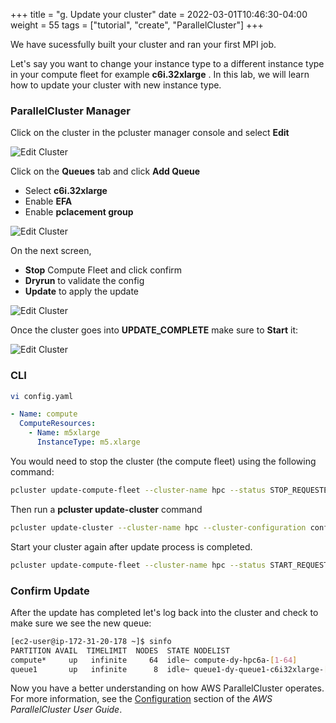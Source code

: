 +++
title = "g. Update your cluster"
date = 2022-03-01T10:46:30-04:00
weight = 55
tags = ["tutorial", "create", "ParallelCluster"]
+++

We have sucessfully built your cluster and ran your first MPI job.

Let's say you want to change your instance type to a different instance type in your compute fleet for example **c6i.32xlarge** . In this lab, we will learn how to update your cluster with new instance type.

### ParallelCluster Manager

Click on the cluster in the pcluster manager console and select **Edit**

![Edit Cluster](/images/pcluster/pcmanager-edit.png)

Click on the **Queues** tab and click **Add Queue**

* Select **c6i.32xlarge**
* Enable **EFA**
* Enable **pclacement group**

![Edit Cluster](/images/pcluster/pcmanager-edit-1.jpeg)

On the next screen, 

* **Stop** Compute Fleet and click confirm
* **Dryrun** to validate the config
* **Update** to apply the update

![Edit Cluster](/images/pcluster/pcmanager-edit-2.jpeg)

Once the cluster goes into **UPDATE_COMPLETE** make sure to **Start** it:

![Edit Cluster](/images/pcluster/pcmanager-edit-3.png)

### CLI

```bash
vi config.yaml
```

```yaml
- Name: compute
  ComputeResources:
    - Name: m5xlarge
      InstanceType: m5.xlarge
```

You would need to stop the cluster (the compute fleet) using the following command:
```bash
pcluster update-compute-fleet --cluster-name hpc --status STOP_REQUESTED
```

Then run a **pcluster update-cluster** command
```bash
pcluster update-cluster --cluster-name hpc --cluster-configuration config.yaml
```

Start your cluster again after update process is completed.

```bash
pcluster update-compute-fleet --cluster-name hpc --status START_REQUESTED
```

### Confirm Update

After the update has completed let's log back into the cluster and check to make sure we see the new queue:

```bash
[ec2-user@ip-172-31-20-178 ~]$ sinfo
PARTITION AVAIL  TIMELIMIT  NODES  STATE NODELIST
compute*     up   infinite     64  idle~ compute-dy-hpc6a-[1-64]
queue1       up   infinite      8  idle~ queue1-dy-queue1-c6i32xlarge-[1-8]
```

Now you have a better understanding on how AWS ParallelCluster operates. For more information, see the [Configuration](https://docs.aws.amazon.com/parallelcluster/latest/ug/cluster-configuration-file-v3.html) section of the *AWS ParallelCluster User Guide*.
